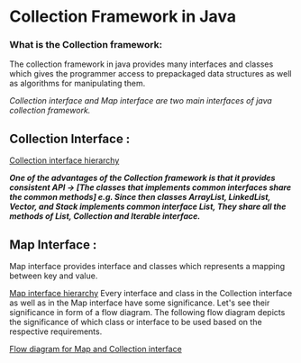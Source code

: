 # Collection Framework in Java

### What is the Collection framework: 
The collection framework in java provides many interfaces and classes which gives the programmer access to prepackaged data structures as well as algorithms for manipulating them.

_Collection interface and Map interface are two main interfaces of java collection framework._

## Collection Interface :

[Collection interface hierarchy](https://user-images.githubusercontent.com/22095857/108616737-446d4580-7436-11eb-96b3-dd5c056c6c77.jpg)

**_One of the advantages of the Collection framework is that it provides consistent API → [The classes that implements common interfaces share the common methods] e.g. Since then classes ArrayList, LinkedList, Vector, and Stack implements common interface List, They share all the methods of List, Collection and Iterable interface._**

## Map Interface :
Map interface provides interface and classes which represents a mapping between key and value.

[Map interface hierarchy](https://user-images.githubusercontent.com/22095857/108616723-230c5980-7436-11eb-8022-83a0b4f62c55.jpg)
Every interface and class in the Collection interface as well as in the Map interface have some significance. Let's see their significance in form of a flow diagram. The following flow diagram depicts the significance of which class or interface to be used based on the respective requirements.

[Flow diagram for Map and Collection interface](https://user-images.githubusercontent.com/22095857/108616735-3ddece00-7436-11eb-9450-f2000696cb00.jpg)

